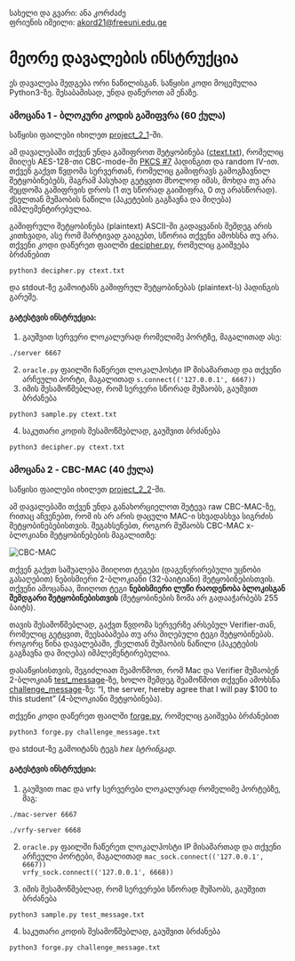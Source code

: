 სახელი და გვარი: ანა კორძაძე  
ფრიუნის იმეილი: akord21@freeuni.edu.ge

# მეორე დავალების ინსტრუქცია

ეს დავალება შედგება ორი ნაწილისგან. საწყისი კოდი მოცემულია Python3-ზე. შესაბამისად, უნდა დაწეროთ ამ ენაზე.  

### ამოცანა 1 - ბლოკური კოდის გაშიფვრა (60 ქულა)

საწყისი ფაილები იხილეთ [project_2_1](project_2_1)-ში.

ამ დავალებაში თქვენ უნდა გაშიფროთ შეტყობინება ([ctext.txt](project_2_1/ctext.txt)), რომელიც მიიღეს AES-128-თი CBC-mode-ში [PKCS #7](https://en.wikipedia.org/wiki/Padding_(cryptography)) პადინგით და random IV-ით.
თქვენ გაქვთ წვდომა სერვერთან, რომელიც გაშიფრავს გამოგზავნილ შეტყობინებებს, მაგრამ პასუხად გეტყვით მხოლოდ იმას, მოხდა თუ არა შეცდომა გაშიფრვის დროს 
(1 თუ სწორად გაიშიფრა, 0 თუ არასწორად).
ქსელთან მუშაობის ნაწილი (პაკეტების გაგზავნა და მიღება) იმპლემენტირებულია.

გაშიფრული შეტყობინება (plaintext) ASCII-ში გადაყვანის შემდეგ არის კითხვადი, ასე რომ მარტივად გაიგებთ, სწორია თქვენი ამოხსნა თუ არა.
თქვენი კოდი დაწერეთ ფაილში [decipher.py](project_2_1/decipher.py), რომელიც გაიშვება ბრძანებით
```
python3 decipher.py ctext.txt
```
და stdout-ზე გამოიტანს გაშიფრულ შეტყობინებას (plaintext-ს) პადინგის გარეშე.

#### გატესტვის ინსტრუქცია:  
1) გაუშვით სერვერი ლოკალურად რომელიმე პორტზე, მაგალითად ასე:
```
./server 6667
```
2) `oracle.py` ფაილში ჩაწერეთ ლოკალჰოსტი IP მისამართად და თქვენი არჩეული პორტი, მაგალითად
`s.connect(('127.0.0.1', 6667))`
3) იმის შესამოწმებლად, რომ სერვერი სწორად მუშაობს, გაუშვით ბრძანება
```
python3 sample.py ctext.txt
```
4) საკუთარი კოდის შესამოწმებლად, გაუშვით ბრძანება
```
python3 decipher.py ctext.txt
```

### ამოცანა 2 - CBC-MAC (40 ქულა)

საწყისი ფაილები იხილეთ [project_2_2](project_2_2)-ში.


ამ დავალებაში თქვენ უნდა განახორციელოთ შეტევა raw CBC-MAC-ზე, რითაც აჩვენებთ, რომ ის არ არის დაცული MAC-ი სხვადასხვა სიგრძის შეტყობინებებისთვის.
შეგახსენებთ, როგორ მუშაობს CBC-MAC x-ბლოკიანი შეტყობინებების მაგალითზე:

![CBC-MAC](https://media.cheggcdn.com/media/409/40944253-8cc8-4d0d-90eb-85321a95ad8a/phprlvpCN.png)

თქვენ გაქვთ საშუალება მიიღოთ ტეგები (დაგენერირებული უცნობი გასაღებით) ნებისმიერი 2-ბლოკიანი (32-ბაიტიანი) შეტყობინებისთვის. 
თქვენი ამოცანაა, მიიღოთ ტეგი __ნებისმიერი ლუწი რაოდენობა ბლოკისგან შემდგარი შეტყობინებისთვის__ (შეტყობინების ზომა არ გადააჭარბებს 255 ბაიტს).

თავის შესამოწმებლად, გაქვთ წვდომა სერვერზე არსებულ Verifier-თან, რომელიც გეტყვით, შეესაბამება თუ არა მიღებული ტეგი შეტყობინებას.
როგორც წინა დავალებაში, ქსელთან მუშაობის ნაწილი (პაკეტების გაგზავნა და მიღება) იმპლემენტირებულია.

დასაწყისისთვის, შეგიძლიათ შეამოწმოთ, რომ Mac და Verifier მუშაობენ 2-ბლოკიან [test_message](project_2_2/test_message.txt)-ზე, ხოლო შემდეგ შეამოწმოთ თქვენი ამოხსნა [challenge_message](project_2_2/challenge_message.txt)-ზე: “I, the server, hereby agree that I will pay $100 to this student” (4-ბლოკიანი შეტყობინება). 

თქვენი კოდი დაწერეთ ფაილში [forge.py](project_2_2/forge.py), რომელიც გაიშვება ბრძანებით
```
python3 forge.py challenge_message.txt
```
და stdout-ზე გამოიტანს ტეგს *hex სტრინგად*.

#### გატესტვის ინსტრუქცია:   
1) გაუშვით mac და vrfy სერვერები ლოკალურად რომელიმე პორტებზე, მაგ:
```
./mac-server 6667
```
```
./vrfy-server 6668
```
2) `oracle.py` ფაილში ჩაწერეთ ლოკალჰოსტი IP მისამართად და თქვენი არჩეული პორტები, მაგალითად
`mac_sock.connect(('127.0.0.1', 6667))` <br>
`vrfy_sock.connect(('127.0.0.1', 6668))`

3) იმის შესამოწმებლად, რომ სერვერები სწორად მუშაობს, გაუშვით ბრძანება
```
python3 sample.py test_message.txt
```
4) საკუთარი კოდის შესამოწმებლად, გაუშვით ბრძანება
```
python3 forge.py challenge_message.txt
```
